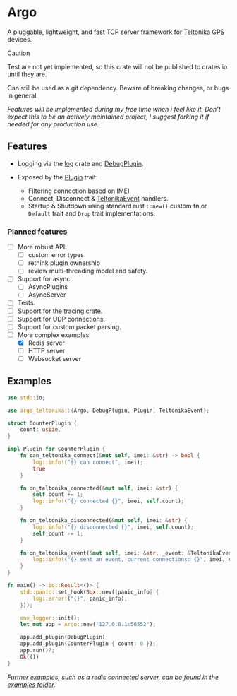 # Argo

A pluggable, lightweight, and fast TCP server framework for [Teltonika GPS](https://teltonika-gps.com) devices.

> [!CAUTION]
> Test are not yet implemented, so this crate will not be published to crates.io until they are.
>
> Can still be used as a git dependency. Beware of breaking changes, or bugs in general.
>
> _Features will be implemented during my free time when i feel like it. Don't expect this to be an actively maintained project, I suggest forking it if needed for any production use._

## Features

- Logging via the [log](https://docs.rs/log) crate and [DebugPlugin](src/plugin.rs#DebugPlugin).

- Exposed by the [Plugin](src/plugin.rs#Plugin) trait:
  - Filtering connection based on IMEI.
  - Connect, Disconnect & [TeltonikaEvent](src/plugin.rs#TeltonikaEvent) handlers.
  - Startup & Shutdown using standard rust `::new()` custom fn or `Default` trait and `Drop` trait implementations.

### Planned features

- [ ] More robust API:
  - [ ] custom error types
  - [ ] rethink plugin ownership
  - [ ] review multi-threading model and safety.
- [ ] Support for async:
  - [ ] AsyncPlugins
  - [ ] AsyncServer
- [ ] Tests.
- [ ] Support for the [tracing](https://docs.rs/tracing) crate.
- [ ] Support for UDP connections.
- [ ] Support for custom packet parsing.
- [ ] More complex examples
  - [x] Redis server
  - [ ] HTTP server
  - [ ] Websocket server

## Examples

```rust no_run
use std::io;

use argo_teltonika::{Argo, DebugPlugin, Plugin, TeltonikaEvent};

struct CounterPlugin {
    count: usize,
}

impl Plugin for CounterPlugin {
    fn can_teltonika_connect(&mut self, imei: &str) -> bool {
        log::info!("{} can connect", imei);
        true
    }

    fn on_teltonika_connected(&mut self, imei: &str) {
        self.count += 1;
        log::info!("{} connected {}", imei, self.count);
    }

    fn on_teltonika_disconnected(&mut self, imei: &str) {
        log::info!("{} disconnected {}", imei, self.count);
        self.count -= 1;
    }

    fn on_teltonika_event(&mut self, imei: &str, _event: &TeltonikaEvent) {
        log::info!("{} sent an event, current connections: {}", imei, self.count);
    }
}

fn main() -> io::Result<()> {
    std::panic::set_hook(Box::new(|panic_info| {
        log::error!("{}", panic_info);
    }));

    env_logger::init();
    let mut app = Argo::new("127.0.0.1:56552");

    app.add_plugin(DebugPlugin);
    app.add_plugin(CounterPlugin { count: 0 });
    app.run()?;
    Ok(())
}
```

*Further examples, such as a redis connected server, can be found in the [examples folder](examples/).*

